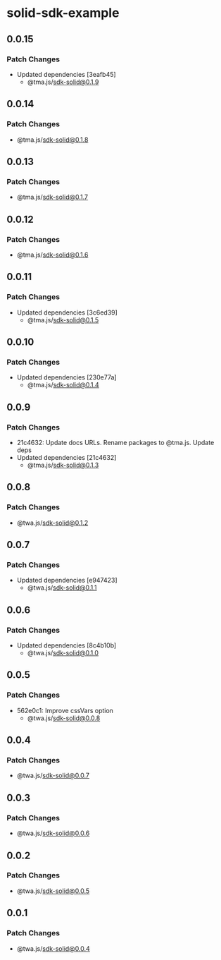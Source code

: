 # solid-sdk-example

## 0.0.15

### Patch Changes

- Updated dependencies [3eafb45]
  - @tma.js/sdk-solid@0.1.9

## 0.0.14

### Patch Changes

- @tma.js/sdk-solid@0.1.8

## 0.0.13

### Patch Changes

- @tma.js/sdk-solid@0.1.7

## 0.0.12

### Patch Changes

- @tma.js/sdk-solid@0.1.6

## 0.0.11

### Patch Changes

- Updated dependencies [3c6ed39]
  - @tma.js/sdk-solid@0.1.5

## 0.0.10

### Patch Changes

- Updated dependencies [230e77a]
  - @tma.js/sdk-solid@0.1.4

## 0.0.9

### Patch Changes

- 21c4632: Update docs URLs. Rename packages to @tma.js. Update deps
- Updated dependencies [21c4632]
  - @tma.js/sdk-solid@0.1.3

## 0.0.8

### Patch Changes

- @twa.js/sdk-solid@0.1.2

## 0.0.7

### Patch Changes

- Updated dependencies [e947423]
  - @twa.js/sdk-solid@0.1.1

## 0.0.6

### Patch Changes

- Updated dependencies [8c4b10b]
  - @twa.js/sdk-solid@0.1.0

## 0.0.5

### Patch Changes

- 562e0c1: Improve cssVars option
  - @twa.js/sdk-solid@0.0.8

## 0.0.4

### Patch Changes

- @twa.js/sdk-solid@0.0.7

## 0.0.3

### Patch Changes

- @twa.js/sdk-solid@0.0.6

## 0.0.2

### Patch Changes

- @twa.js/sdk-solid@0.0.5

## 0.0.1

### Patch Changes

- @twa.js/sdk-solid@0.0.4
